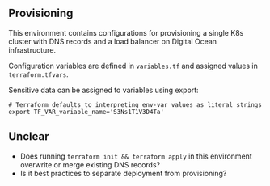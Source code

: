 Provisioning
---

This environment contains configurations for provisioning a single K8s cluster with DNS records and a load balancer on Digital Ocean infrastructure.

Configuration variables are defined in `variables.tf` and assigned values in `terraform.tfvars`.

Sensitive data can be assigned to variables using export:

```
# Terraform defaults to interpreting env-var values as literal strings
export TF_VAR_variable_name='S3Ns1T1V3D4Ta'
```

Unclear
---

- Does running `terraform init && terraform apply` in this environment overwrite or merge existing DNS records?
- Is it best practices to separate deployment from provisioning?

